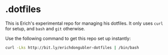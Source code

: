 # .dotfiles

This is Erich's experimental repo for managing his dotfiles. It only uses `curl` for setup, and `bash` and `git` otherwise. 

Use the following command to get this repo set up instantly:

```bash
curl -Lks http://bit.ly/erichdongubler-dotfiles | /bin/bash
```

